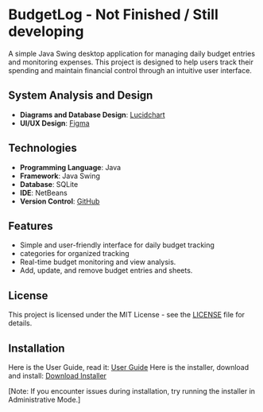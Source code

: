 # BudgetLog - Not Finished / Still developing

A simple Java Swing desktop application for managing daily budget entries and monitoring expenses. This project is designed to help users track their spending and maintain financial control through an intuitive user interface.

## System Analysis and Design

- **Diagrams and Database Design**: [Lucidchart](https://lucid.app/lucidchart/cc458c54-7243-4c40-a7b0-c64b9a8110b0/edit?viewport_loc=-1564%2C-668%2C4013%2C1746%2C0_0&invitationId=inv_9594c965-68c2-40cc-85f0-60b22e9d59cc)
- **UI/UX Design**: [Figma](https://www.figma.com/design/0GxIHlAeJqPDUR4fGikoFF/BudgetLog?node-id=1-3&t=GPARyc6HZuRFr1il-1)

## Technologies

- **Programming Language**: Java
- **Framework**: Java Swing
- **Database**: SQLite
- **IDE**: NetBeans
- **Version Control**: [GitHub](https://github.com/MadeeshaSK/BudgetLog.git)

## Features

- Simple and user-friendly interface for daily budget tracking
- categories for organized tracking
- Real-time budget monitoring and view analysis.
- Add, update, and remove budget entries and sheets.

## License

This project is licensed under the MIT License - see the [LICENSE](https://drive.google.com/file/d/1vKyz7fD0ZqcaPzlLoxb0RWljvvTnROhP/view?usp=sharing) file for details.

## Installation
Here is the User Guide, read it: [User Guide](https://drive.google.com/file/d/1KxvN0-_-QrsTzImXhuUVR-XUYjbF_748/view?usp=sharing)
Here is the installer, download and install: [Download Installer](https://drive.google.com/uc?export=download&id=1fwRXeXoByh6Wb7kecJzl7wPAAe8_gS_b)

[Note: If you encounter issues during installation, try running the installer in Administrative Mode.]



